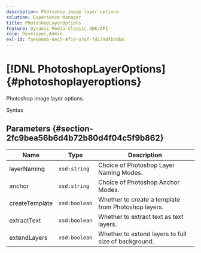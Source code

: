 ```yaml
---
description: Photoshop image layer options.
solution: Experience Manager
title: PhotoshopLayerOptions
feature: Dynamic Media Classic,SDK/API
role: Developer,Admin
exl-id: fae60e86-6ec5-4f19-a76f-7d179dfb5dba
---
```

# [!DNL PhotoshopLayerOptions]{#photoshoplayeroptions}

Photoshop image layer options.

 Syntax 

## Parameters {#section-2fc9bea56b6d4b72b80d4f04c5f9b862}

|  Name  | Type  | Description  |
|---|---|---|
|  layerNaming  | `xsd:string`  | Choice of Photoshop Layer Naming Modes.  |
|  anchor  | `xsd:string`  | Choice of Photoshop Anchor Modes.  |
|  createTemplate  | `xsd:boolean`  | Whether to create a template from Photoshop layers.  |
|  extractText  | `xsd:boolean`  | Whether to extract text as text layers.  |
|  extendLayers  | `xsd:boolean`  | Whether to extend layers to full size of background.  |
